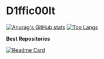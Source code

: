# D1ffic00lt
[![Anurag's GitHub stats](https://github-readme-stats.vercel.app/api?username=D1ffic00lt)](https://github.com/anuraghazra/reladdons)
[![Top Langs](https://github-readme-stats.vercel.app/api/top-langs/?username=D1ffic00lt)](https://github.com/anuraghazra/reladdons)

**Best Repositories**

[![Readme Card](https://github-readme-stats.vercel.app/api/pin/?username=D1ffic00lt&repo=reladdons)](https://github.com/anuraghazra/reladdons)
